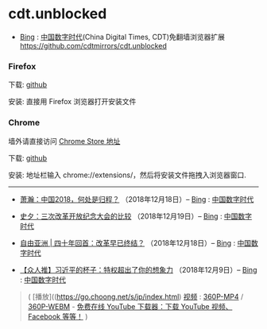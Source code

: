 # cdt.unblocked

- [Bing](https://www.microsofttranslator.com/bv.aspx?from=&to=cn&a=https://chinadigitaltimes.net/chinese/) : [中国数字时代](https://chinadigitaltimes.net/chinese/)(China Digital Times, CDT)免翻墙浏览器扩展
https://github.com/cdtmirrors/cdt.unblocked

### Firefox 
下载: <a href="https://github.com/cdtmirrors/cdt.unblocked/blob/master/installer/china_digital_times-0.0.7-fx+an.xpi?raw=true" target="_blank">github</a> 

安装: 直接用 Firefox 浏览器打开安装文件


### Chrome
墙外请直接访问 <a href="https://chrome.google.com/webstore/detail/pogbeechjdafcafejffopgfhafkkbgfe" target="_blank"> Chrome Store 地址</a>

下载: <a href="https://github.com/cdtmirrors/cdt.unblocked/blob/master/installer/china_digital_times-latest.crx?raw=true" target="_blank">github</a>

安装: 地址栏输入 chrome://extensions/，然后将安装文件拖拽入浏览器窗口.

-----------------------------------------------------------------

- [萧瀚：中国2018，何处是归程？](https://chinadigitaltimes.net/chinese/2018/12/萧瀚：中国2018，何处是归程？/) （2018年12月18日）– [Bing](https://www.microsofttranslator.com/bv.aspx?from=&to=cn&a=https://chinadigitaltimes.net/chinese/2018/12/萧瀚：中国2018，何处是归程？/) : [中国数字时代](https://chinadigitaltimes.net/chinese/)

- [史夕：三次改革开放纪念大会的比较](https://chinadigitaltimes.net/chinese/2018/12/史夕：三次改革开放纪念大会的比较/) （2018年12月19日）– [Bing](https://www.microsofttranslator.com/bv.aspx?from=&to=cn&a=https://chinadigitaltimes.net/chinese/2018/12/史夕：三次改革开放纪念大会的比较/) : [中国数字时代](https://chinadigitaltimes.net/chinese/)

- [自由亚洲 | 四十年回首：改革早已终结？](https://chinadigitaltimes.net/chinese/2018/12/自由亚洲-四十年回首：改革早已终结？/) （2018年12月18日）– [Bing](https://www.microsofttranslator.com/bv.aspx?from=&to=cn&a=https://chinadigitaltimes.net/chinese/2018/12/自由亚洲-四十年回首：改革早已终结？/) : [中国数字时代](https://chinadigitaltimes.net/chinese/)

- [【众人推】习近平的杯子：特权超出了你的想象力](https://chinadigitaltimes.net/chinese/2018/12/【众人推】习近平的杯子：特权超出了你的想象力/) （2018年12月9日）– [Bing](https://www.microsofttranslator.com/bv.aspx?from=&to=cn&a=https://chinadigitaltimes.net/chinese/2018/12/【众人推】习近平的杯子：特权超出了你的想象力/) : [中国数字时代](https://chinadigitaltimes.net/chinese/)
> ( [播放]((https://go.choong.net/s/jp/index.html) [视频](https://www.youtube.com/watch?v=rbUgKN-d3bo) : [360P-MP4](https://r3---sn-4g5e6ns7.googlevideo.com/videoplayback?itag=18&ipbits=0&source=youtube&mime=video%2Fmp4&signature=5DDEDFC4DB475AAF0A34A4BFD1B0614A211A064D.1A25A7FEAE820A547CC0791589BC4FAAB21A34CA&fvip=3&dur=140.062&id=o-ALOnTDmzglfw7fSGuiTN-E21_bRZG52N_ERDDCl0g7gd&pl=21&c=WEB&ei=qRcbXOq2Ko261wKNyLDoDw&lmt=1544491309526939&ip=88.255.101.244&expire=1545301001&sparams=clen,dur,ei,expire,gir,id,ip,ipbits,ipbypass,itag,lmt,mime,mip,mm,mn,ms,mv,pl,ratebypass,requiressl,source&gir=yes&requiressl=yes&clen=3909721&key=cms1&txp=2201222&ratebypass=yes&beids=9466588&video_id=rbUgKN-d3bo&title=%E7%BF%92%E8%BF%91%E5%B9%B3%E7%9A%84%E6%9D%AF%E5%AD%90&redirect_counter=1&rm=sn-nv4ss7s&fexp=9466588,23763603&req_id=7c19d527d2dba3ee&cms_redirect=yes&ipbypass=yes&mip=104.248.250.83&mm=31&mn=sn-4g5e6ns7&ms=au&mt=1545289787&mv=m) / [360P-WEBM](https://r3---sn-nv47lnl6.googlevideo.com/videoplayback?itag=43&ipbits=0&mm=31%2C26&mn=sn-nv47lnl6%2Csn-c0q7lnsl&source=youtube&mv=m&mime=video%2Fwebm&signature=769AE4BA3285029CA4A66322CE86985D410E3EE9.011BC4C95CD9E0DE3642D47A28D52ACC5631B180&ms=au%2Conr&fvip=3&dur=0.000&id=o-ALOnTDmzglfw7fSGuiTN-E21_bRZG52N_ERDDCl0g7gd&initcwndbps=240000&pl=22&c=WEB&ei=qRcbXOq2Ko261wKNyLDoDw&lmt=1544491813493674&ip=88.255.101.244&expire=1545301001&sparams=clen%2Cdur%2Cei%2Cgir%2Cid%2Cinitcwndbps%2Cip%2Cipbits%2Citag%2Clmt%2Cmime%2Cmm%2Cmn%2Cms%2Cmv%2Cpl%2Cratebypass%2Crequiressl%2Csource%2Cexpire&gir=yes&requiressl=yes&clen=6060768&key=yt6&txp=2201222&mt=1545279337&ratebypass=yes&beids=9466588&video_id=rbUgKN-d3bo&title=%E7%BF%92%E8%BF%91%E5%B9%B3%E7%9A%84%E6%9D%AF%E5%AD%90) - [免费在线 YouTube 下载器：下载 YouTube 视频、Facebook 等等！](https://zh.savefrom.net/) )

